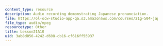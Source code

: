 ```yaml
---
content_type: resource
description: Audio recording demonstrating Japanese pronunciation.
file: https://ol-ocw-studio-app-qa.s3.amazonaws.com/courses/21g-504-japanese-iv-spring-2009/3ab8d0564242d608cb16cf616ff55937_Lesson21A10.mp3
file_type: audio/mpeg
resourcetype: Other
title: Lesson21A10
uid: 3ab8d056-4242-d608-cb16-cf616ff55937
---
```


